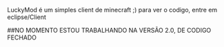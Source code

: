 
LuckyMod é um simples client de minecraft ;)
para ver o codigo, entre em eclipse/Client

##NO MOMENTO ESTOU TRABALHANDO NA VERSÃO 2.0, DE CODIGO FECHADO

